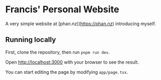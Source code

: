 # Francis' Personal Website

A very simple website at [phan.nz[(https://phan.nz) introducing myself.

## Running locally

First, clone the repository, then run `pnpm run dev`.

Open [http://localhost:3000](http://localhost:3000) with your browser to see the result.

You can start editing the page by modifying `app/page.tsx`.
